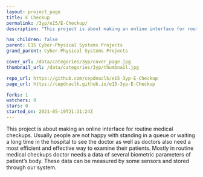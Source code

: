 ```yaml
---
layout: project_page
title: E Checkup
permalink: /3yp/e15/E-Checkup/
description: "This project is about making an online interface for routine medical checkups. Usually people are not happy with standing in a queue or waiting a long time in the hospital to see the doctor as well as doctors also need a most efficient and effective way to examine their patients. Mostly in routine medical checkups doctor needs a data of several biometric parameters of patient’s body. These data can be measured by some sensors and stored through our system."

has_children: false
parent: E15 Cyber-Physical Systems Projects
grand_parent: Cyber-Physical Systems Projects

cover_url: /data/categories/3yp/cover_page.jpg
thumbnail_url: /data/categories/3yp/thumbnail.jpg

repo_url: https://github.com/cepdnaclk/e15-3yp-E-Checkup
page_url: https://cepdnaclk.github.io/e15-3yp-E-Checkup

forks: 1
watchers: 0
stars: 0
started_on: 2021-05-19T21:31:24Z
---
```

This project is about making an online interface for routine medical checkups. Usually people are not happy with standing in a queue or waiting a long time in the hospital to see the doctor as well as doctors also need a most efficient and effective way to examine their patients. Mostly in routine medical checkups doctor needs a data of several biometric parameters of patient’s body. These data can be measured by some sensors and stored through our system.

